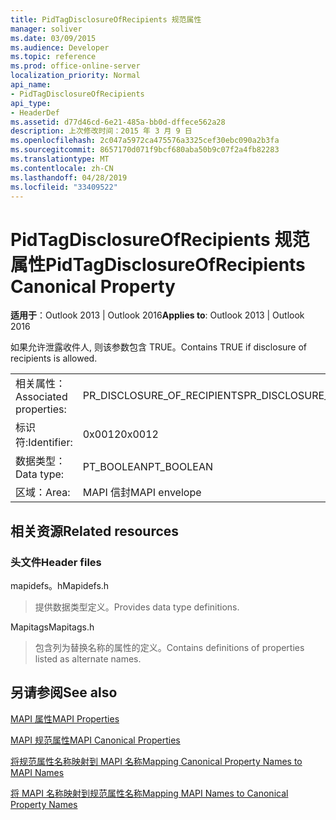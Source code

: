 ```yaml
---
title: PidTagDisclosureOfRecipients 规范属性
manager: soliver
ms.date: 03/09/2015
ms.audience: Developer
ms.topic: reference
ms.prod: office-online-server
localization_priority: Normal
api_name:
- PidTagDisclosureOfRecipients
api_type:
- HeaderDef
ms.assetid: d77d46cd-6e21-485a-bb0d-dffece562a28
description: 上次修改时间：2015 年 3 月 9 日
ms.openlocfilehash: 2c047a5972ca475576a3325cef30ebc090a2b3fa
ms.sourcegitcommit: 8657170d071f9bcf680aba50b9c07f2a4fb82283
ms.translationtype: MT
ms.contentlocale: zh-CN
ms.lasthandoff: 04/28/2019
ms.locfileid: "33409522"
---
```

# <a name="pidtagdisclosureofrecipients-canonical-property"></a><span data-ttu-id="6e831-103">PidTagDisclosureOfRecipients 规范属性</span><span class="sxs-lookup"><span data-stu-id="6e831-103">PidTagDisclosureOfRecipients Canonical Property</span></span>

  
  
<span data-ttu-id="6e831-104">**适用于**：Outlook 2013 | Outlook 2016</span><span class="sxs-lookup"><span data-stu-id="6e831-104">**Applies to**: Outlook 2013 | Outlook 2016</span></span> 
  
<span data-ttu-id="6e831-105">如果允许泄露收件人, 则该参数包含 TRUE。</span><span class="sxs-lookup"><span data-stu-id="6e831-105">Contains TRUE if disclosure of recipients is allowed.</span></span>
  
|||
|:-----|:-----|
|<span data-ttu-id="6e831-106">相关属性：</span><span class="sxs-lookup"><span data-stu-id="6e831-106">Associated properties:</span></span>  <br/> |<span data-ttu-id="6e831-107">PR_DISCLOSURE_OF_RECIPIENTS</span><span class="sxs-lookup"><span data-stu-id="6e831-107">PR_DISCLOSURE_OF_RECIPIENTS</span></span>  <br/> |
|<span data-ttu-id="6e831-108">标识符:</span><span class="sxs-lookup"><span data-stu-id="6e831-108">Identifier:</span></span>  <br/> |<span data-ttu-id="6e831-109">0x0012</span><span class="sxs-lookup"><span data-stu-id="6e831-109">0x0012</span></span>  <br/> |
|<span data-ttu-id="6e831-110">数据类型：</span><span class="sxs-lookup"><span data-stu-id="6e831-110">Data type:</span></span>  <br/> |<span data-ttu-id="6e831-111">PT_BOOLEAN</span><span class="sxs-lookup"><span data-stu-id="6e831-111">PT_BOOLEAN</span></span>  <br/> |
|<span data-ttu-id="6e831-112">区域：</span><span class="sxs-lookup"><span data-stu-id="6e831-112">Area:</span></span>  <br/> |<span data-ttu-id="6e831-113">MAPI 信封</span><span class="sxs-lookup"><span data-stu-id="6e831-113">MAPI envelope</span></span>  <br/> |
   
## <a name="related-resources"></a><span data-ttu-id="6e831-114">相关资源</span><span class="sxs-lookup"><span data-stu-id="6e831-114">Related resources</span></span>

### <a name="header-files"></a><span data-ttu-id="6e831-115">头文件</span><span class="sxs-lookup"><span data-stu-id="6e831-115">Header files</span></span>

<span data-ttu-id="6e831-116">mapidefs。h</span><span class="sxs-lookup"><span data-stu-id="6e831-116">Mapidefs.h</span></span>
  
> <span data-ttu-id="6e831-117">提供数据类型定义。</span><span class="sxs-lookup"><span data-stu-id="6e831-117">Provides data type definitions.</span></span>
    
<span data-ttu-id="6e831-118">Mapitags</span><span class="sxs-lookup"><span data-stu-id="6e831-118">Mapitags.h</span></span>
  
> <span data-ttu-id="6e831-119">包含列为替换名称的属性的定义。</span><span class="sxs-lookup"><span data-stu-id="6e831-119">Contains definitions of properties listed as alternate names.</span></span>
    
## <a name="see-also"></a><span data-ttu-id="6e831-120">另请参阅</span><span class="sxs-lookup"><span data-stu-id="6e831-120">See also</span></span>



[<span data-ttu-id="6e831-121">MAPI 属性</span><span class="sxs-lookup"><span data-stu-id="6e831-121">MAPI Properties</span></span>](mapi-properties.md)
  
[<span data-ttu-id="6e831-122">MAPI 规范属性</span><span class="sxs-lookup"><span data-stu-id="6e831-122">MAPI Canonical Properties</span></span>](mapi-canonical-properties.md)
  
[<span data-ttu-id="6e831-123">将规范属性名称映射到 MAPI 名称</span><span class="sxs-lookup"><span data-stu-id="6e831-123">Mapping Canonical Property Names to MAPI Names</span></span>](mapping-canonical-property-names-to-mapi-names.md)
  
[<span data-ttu-id="6e831-124">将 MAPI 名称映射到规范属性名称</span><span class="sxs-lookup"><span data-stu-id="6e831-124">Mapping MAPI Names to Canonical Property Names</span></span>](mapping-mapi-names-to-canonical-property-names.md)

